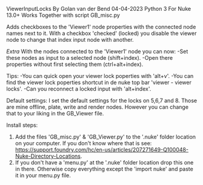 ViewerInputLocks
By Golan van der Bend
04-04-2023
Python 3
For Nuke 13.0+
Works Together with script GB_misc.py

Adds checkboxes to the 'Viewer1' node properties with the connected node names next to it. 
With a checkbox 'checked' (locked) you disable the viewer node to change that index input node with another.

*Extra*
With the nodes connected to the 'Viewer1' node you can now:
-Set these nodes as input to a selected node (shift+index).
-Open there properties without first selecting them (ctrl+alt+index).

Tips:
-You can quick open your viewer lock poperties with 'alt+v'.
-You can find the viewer lock poperties shortcut in de nuke top bar 'viewer - viewer locks'.
-Can you reconnect a locked input with 'alt+index'. 

Default settings: 
I set the default settings for the locks on 5,6,7 and 8. Those are mine offline, plate, write and render nodes. However you can change that to your liking in the
GB_Viewer file. 

Install steps: 
1. Add the files 'GB_misc.py' & 'GB_Viewer.py' to the '.nuke' folder location on your computer. If you don't know where that is see: https://support.foundry.com/hc/en-us/articles/207271649-Q100048-Nuke-Directory-Locations.
2. If you don't have a 'menu.py' at the '.nuke' folder location drop this one in there. Otherwise copy everything except the 'import nuke' and paste it in your menu.py file. 

